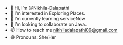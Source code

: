 - 👋 Hi, I’m @Nikhila-Dalapathi
- 👀 I’m interested in Exploring Places.
- 🌱 I’m currently learning serviceNow
- 💞️ I’m looking to collaborate on Java..
- 📫 How to reach me nikhiladalapathi09@gmail.com
- 😄 Pronouns: She/Her

<!---
Nikhila-Dalapathi/Nikhila-Dalapathi is a ✨ special ✨ repository because its `README.md` (this file) appears on your GitHub profile.
You can click the Preview link to take a look at your changes.
--->
